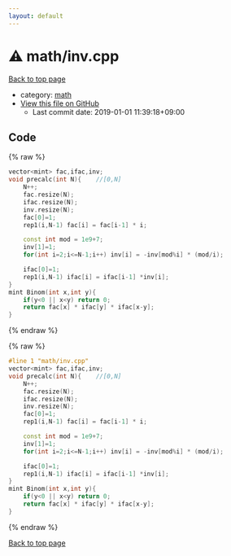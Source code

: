 ```yaml
---
layout: default
---
```


<!-- mathjax config similar to math.stackexchange -->
<script type="text/javascript" async
  src="https://cdnjs.cloudflare.com/ajax/libs/mathjax/2.7.5/MathJax.js?config=TeX-MML-AM_CHTML">
</script>
<script type="text/x-mathjax-config">
  MathJax.Hub.Config({
    TeX: { equationNumbers: { autoNumber: "AMS" }},
    tex2jax: {
      inlineMath: [ ['$','$'] ],
      processEscapes: true
    },
    "HTML-CSS": { matchFontHeight: false },
    displayAlign: "left",
    displayIndent: "2em"
  });
</script>

<script type="text/javascript" src="https://cdnjs.cloudflare.com/ajax/libs/jquery/3.4.1/jquery.min.js"></script>
<script src="https://cdn.jsdelivr.net/npm/jquery-balloon-js@1.1.2/jquery.balloon.min.js" integrity="sha256-ZEYs9VrgAeNuPvs15E39OsyOJaIkXEEt10fzxJ20+2I=" crossorigin="anonymous"></script>
<script type="text/javascript" src="../../assets/js/copy-button.js"></script>
<link rel="stylesheet" href="../../assets/css/copy-button.css" />


# :warning: math/inv.cpp

<a href="../../index.html">Back to top page</a>

* category: <a href="../../index.html#7e676e9e663beb40fd133f5ee24487c2">math</a>
* <a href="{{ site.github.repository_url }}/blob/master/math/inv.cpp">View this file on GitHub</a>
    - Last commit date: 2019-01-01 11:39:18+09:00




## Code

<a id="unbundled"></a>
{% raw %}
```cpp
vector<mint> fac,ifac,inv;
void precalc(int N){	//[0,N]
	N++;
	fac.resize(N);
	ifac.resize(N);
	inv.resize(N);
	fac[0]=1;
	rep1(i,N-1) fac[i] = fac[i-1] * i;

	const int mod = 1e9+7;
	inv[1]=1;
	for(int i=2;i<=N-1;i++) inv[i] = -inv[mod%i] * (mod/i);

	ifac[0]=1;
	rep1(i,N-1) ifac[i] = ifac[i-1] *inv[i];
}
mint Binom(int x,int y){
	if(y<0 || x<y) return 0;
	return fac[x] * ifac[y] * ifac[x-y];
}

```
{% endraw %}

<a id="bundled"></a>
{% raw %}
```cpp
#line 1 "math/inv.cpp"
vector<mint> fac,ifac,inv;
void precalc(int N){	//[0,N]
	N++;
	fac.resize(N);
	ifac.resize(N);
	inv.resize(N);
	fac[0]=1;
	rep1(i,N-1) fac[i] = fac[i-1] * i;

	const int mod = 1e9+7;
	inv[1]=1;
	for(int i=2;i<=N-1;i++) inv[i] = -inv[mod%i] * (mod/i);

	ifac[0]=1;
	rep1(i,N-1) ifac[i] = ifac[i-1] *inv[i];
}
mint Binom(int x,int y){
	if(y<0 || x<y) return 0;
	return fac[x] * ifac[y] * ifac[x-y];
}

```
{% endraw %}

<a href="../../index.html">Back to top page</a>

